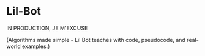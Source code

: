 # Lil-Bot
IN PRODUCTION, JE M'EXCUSE

(Algorithms made simple - Lil Bot teaches with code, pseudocode, and real-world examples.)

